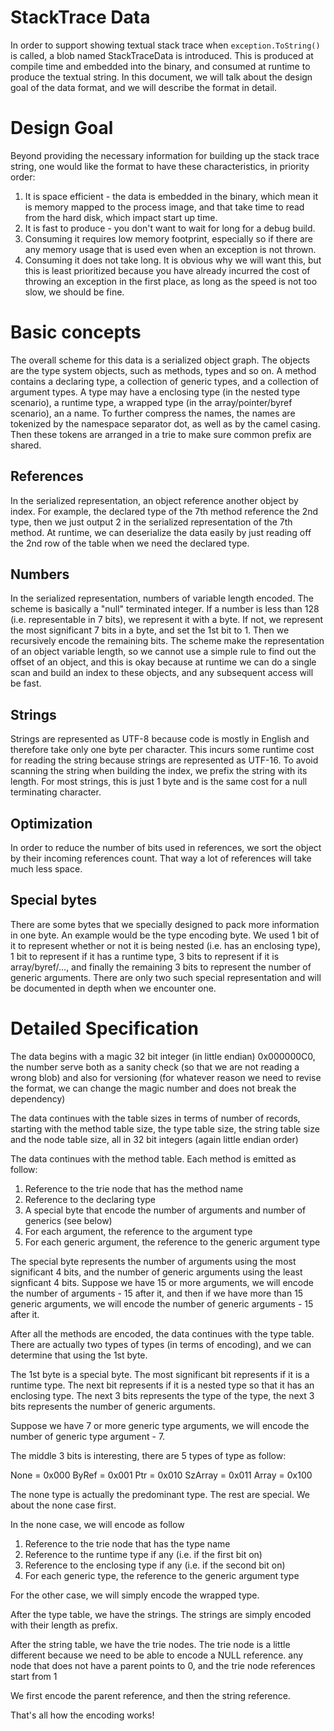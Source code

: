 # StackTrace Data

In order to support showing textual stack trace when `exception.ToString()` is called, a blob named StackTraceData is introduced. This is produced at compile time and embedded into the binary, and consumed at runtime to produce the textual string. In this document, we will talk about the design goal of the data format, and we will describe the format in detail.

# Design Goal
Beyond providing the necessary information for building up the stack trace string, one would like the format to have these characteristics, in priority order:

1. It is space efficient - the data is embedded in the binary, which mean it is memory mapped to the process image, and that take time to read from the hard disk, which impact start up time.
2. It is fast to produce - you don't want to wait for long for a debug build.
3. Consuming it requires low memory footprint, especially so if there are any memory usage that is used even when an exception is not thrown.
4. Consuming it does not take long. It is obvious why we will want this, but this is least prioritized because you have already incurred the cost of throwing an exception in the first place, as long as the speed is not too slow, we should be fine.

# Basic concepts
The overall scheme for this data is a serialized object graph. The objects are the type system objects, such as methods, types and so on. A method contains a declaring type, a collection of generic types, and a collection of argument types. A type may have a enclosing type (in the nested type scenario), a runtime type, a wrapped type (in the array/pointer/byref scenario), an a name. To further compress the names, the names are tokenized by the namespace separator dot, as well as by the camel casing. Then these tokens are arranged in a trie to make sure common prefix are shared.

## References
In the serialized representation, an object reference another object by index. For example, the declared type of the 7th method reference the 2nd type, then we just output 2 in the serialized representation of the 7th method. At runtime, we can deserialize the data easily by just reading off the 2nd row of the table when we need the declared type.

## Numbers
In the serialized representation, numbers of variable length encoded. The scheme is basically a "null" terminated integer. If a number is less than 128 (i.e. representable in 7 bits), we represent it with a byte. If not, we represent the most significant 7 bits in a byte, and set the 1st bit to 1. Then we recursively encode the remaining bits. The scheme make the representation of an object variable length, so we cannot use a simple rule to find out the offset of an object, and this is okay because at runtime we can do a single scan and build an index to these objects, and any subsequent access will be fast.

## Strings
Strings are represented as UTF-8 because code is mostly in English and therefore take only one byte per character. This incurs some runtime cost for reading the string because strings are represented as UTF-16. To avoid scanning the string when building the index, we prefix the string with its length. For most strings, this is just 1 byte and is the same cost for a null terminating character.

## Optimization
In order to reduce the number of bits used in references, we sort the object by their incoming references count. That way a lot of references will take much less space.

## Special bytes
There are some bytes that we specially designed to pack more information in one byte. An example would be the type encoding byte. We used 1 bit of it to represent whether or not it is being nested (i.e. has an enclosing type), 1 bit to represent if it has a runtime type, 3 bits to represent if it is array/byref/..., and finally the remaining 3 bits to represent the number of generic arguments. There are only two such special representation and will be documented in depth when we encounter one.

# Detailed Specification
The data begins with a magic 32 bit integer (in little endian) 0x000000C0, the number serve both as a sanity check (so that we are not reading a wrong blob) and also for versioning (for whatever reason we need to revise the format, we can change the magic number and does not break the dependency)

The data continues with the table sizes in terms of number of records, starting with the method table size, the type table size, the string table size and the node table size, all in 32 bit integers (again little endian order)

The data continues with the method table. Each method is emitted as follow:

1. Reference to the trie node that has the method name
2. Reference to the declaring type
3. A special byte that encode the number of arguments and number of generics (see below)
4. For each argument, the reference to the argument type
5. For each generic argument, the reference to the generic argument type

The special byte represents the number of arguments using the most significant 4 bits, and the number of generic arguments using the least signficant 4 bits. Suppose we have 15 or more arguments, we will encode the number of arguments - 15 after it, and then if we have more than 15 generic arguments, we will encode the number of generic arguments - 15 after it.

After all the methods are encoded, the data continues with the type table. There are actually two types of types (in terms of encoding), and we can determine that using the 1st byte.

The 1st byte is a special byte. The most significant bit represents if it is a runtime type. The next bit represents if it is a nested type so that it has an enclosing type. The next 3 bits represents the type of the type, the next 3 bits represents the number of generic arguments.

Suppose we have 7 or more generic type arguments, we will encode the number of generic type argument - 7.

The middle 3 bits is interesting, there are 5 types of type as follow:

None = 0x000
ByRef = 0x001
Ptr = 0x010
SzArray = 0x011
Array = 0x100

The none type is actually the predominant type. The rest are special. We about the none case first.

In the none case, we will encode as follow

1. Reference to the trie node that has the type name
2. Reference to the runtime type if any (i.e. if the first bit on)
3. Reference to the enclosing type if any (i.e. if the second bit on)
1. For each generic type, the reference to the generic argument type

For the other case, we will simply encode the wrapped type.

After the type table, we have the strings. The strings are simply encoded with their length as prefix.

After the string table, we have the trie nodes. The trie node is a little different because we need to be able to encode a NULL reference. any node that does not have a parent points to 0, and the trie node references start from 1

We first encode the parent reference, and then the string reference.

That's all how the encoding works!